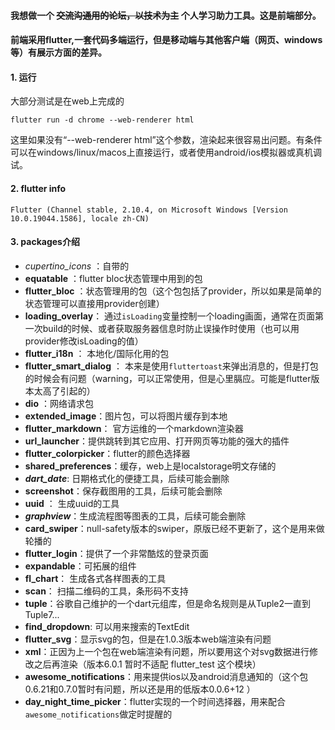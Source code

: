 #### 我想做一个  ~~交流沟通用的论坛，以技术为主~~  个人学习助力工具。这是前端部分。

#### 前端采用flutter,一套代码多端运行，但是移动端与其他客户端（网页、windows等）有展示方面的差异。

#### 1. 运行

大部分测试是在web上完成的

```
flutter run -d chrome --web-renderer html
```

这里如果没有“--web-renderer html”这个参数，渲染起来很容易出问题。有条件可以在windows/linux/macos上直接运行，或者使用android/ios模拟器或真机调试。

#### 2. flutter info

```
Flutter (Channel stable, 2.10.4, on Microsoft Windows [Version 10.0.19044.1586], locale zh-CN)
```

#### 3. packages介绍

* *cupertino_icons* ：自带的
* **equatable** ：flutter bloc状态管理中用到的包
* **flutter_bloc** ：状态管理用的包（这个包包括了provider，所以如果是简单的状态管理可以直接用provider创建）
* **loading_overlay**： 通过```isLoading```变量控制一个loading画面，通常在页面第一次build的时候、或者获取服务器信息时防止误操作时使用（也可以用provider修改isLoading的值）
* **flutter_i18n** ： 本地化/国际化用的包
* **flutter_smart_dialog** ： 本来是使用```fluttertoast```来弹出消息的，但是打包的时候会有问题（warning，可以正常使用，但是心里膈应。可能是flutter版本太高了引起的）
* **dio** ：网络请求包
* **extended_image**：图片包，可以将图片缓存到本地
* **flutter_markdown**： 官方运维的一个markdown渲染器
* **url_launcher**：提供跳转到其它应用、打开网页等功能的强大的插件
* **flutter_colorpicker**：flutter的颜色选择器
* **shared_preferences**：缓存，web上是localstorage明文存储的
* ***dart_date***: 日期格式化的便捷工具，后续可能会删除
* **screenshot**：保存截图用的工具，后续可能会删除
* **uuid** ： 生成uuid的工具
* ***graphview***：生成流程图等图表的工具，后续可能会删除
* **card_swiper**：null-safety版本的swiper，原版已经不更新了，这个是用来做轮播的
* **flutter_login**：提供了一个非常酷炫的登录页面
* **expandable**：可拓展的组件
* **fl_chart**： 生成各式各样图表的工具
* **scan**： 扫描二维码的工具，条形码不支持
* **tuple**：谷歌自己维护的一个dart元组库，但是命名规则是从Tuple2一直到Tuple7...
* **find_dropdown**: 可以用来搜索的TextEdit
* **flutter_svg**：显示svg的包，但是在1.0.3版本web端渲染有问题
* **xml**：正因为上一个包在web端渲染有问题，所以要用这个对svg数据进行修改之后再渲染（版本6.0.1 暂时不适配 flutter_test 这个模块）
* **awesome_notifications**：用来提供ios以及android消息通知的（这个包 0.6.21和0.7.0暂时有问题，所以还是用的低版本0.0.6+12 ）
* **day_night_time_picker**：flutter实现的一个时间选择器，用来配合```awesome_notifications```做定时提醒的